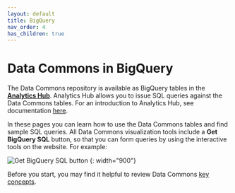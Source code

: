 ```yaml
---
layout: default
title: BigQuery
nav_order: 4
has_children: true
---
```


# Data Commons in BigQuery

The Data Commons repository is available as BigQuery tables in the **[Analytics Hub](https://console.cloud.google.com/bigquery/analytics-hub/exchanges(analyticshub:projects/841968438789/locations/us/dataExchanges/data_commons_17d0b72b0b2/listings/data_commons_1803e67fbc9))**. Analytics Hub allows you to issue SQL queries against the Data Commons tables. For an introduction to Analytics Hub, see documentation [here](https://cloud.google.com/bigquery/docs/analytics-hub-introduction). 

In these pages you can learn how to use the Data Commons tables and find sample SQL queries. All Data Commons visualization tools include a **Get BigQuery SQL** button, so that you can form queries by using the interactive tools on the website. For example:

![Get BigQuery SQL button]({{site_url}}/assets/images/dc/bq1.png) {: width="900"}

Before you start, you may find it helpful to review Data Commons [key concepts](/data_model.html).
